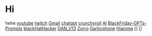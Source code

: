 # Hi
hehe
[youtube](https://www.youtube.com)
[twitch](https://www.twitch.com)
[Gmail](Https://www.gmail.com)
[chatgpt](https://chatgpt.com/auth/login)
[crunchyroll](https://www.crunchyroll.com/welcome/login)
[AI](https://perplexity.ai)
[BlackFriday-GPTs-Prompts](https://github.com/friuns2/blackfriday-gpts-prompts)
[blackHatHacker](https://gptcall.net/chat?data=%7B%22contact%22%3A%7B%22id%22%3A%22d2zcEM35irmBqVMEIJinA%22%2C%22flow%22%3Atrue%7D%7D#chatID=%222024-06-11T21%3A58%3A19.719Z%22)
[DAN_V13](https://gptcall.net/chat?data=%7B%22contact%22%3A%7B%22id%22%3A%22fPBcjf5lLoJIPH1__lcET%22%2C%22flow%22%3Atrue%7D%7D#chatID=%222024-06-12T09%3A03%3A42.742Z%22)
[Zorro](https://zorro.to)
[Garticphone](https://garticphone.com/en/?c=0160a6b963)
[Hianime](https://hianime.to)
[]
[]

